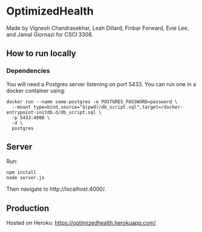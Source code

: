 # OptimizedHealth

Made by Vignesh Chandrasekhar, Leah Dillard, Finbar Forward, Evie Lee, and Jamal Giornazi for CSCI 3308.

## How to run locally

### Dependencies

You will need a Postgres server listening on port 5433. You can run one in a docker container using:

```shell
docker run --name some-postgres -e POSTGRES_PASSWORD=password \
  --mount type=bind,source="$(pwd)/db_script.sql",target=/docker-entrypoint-initdb.d/db_script.sql \
  -p 5433:4000 \
  -d \
  postgres
```

## Server

Run:

```shell
npm install
node server.js
```

Then navigate to http://localhost:4000/.

## Production

Hosted on Heroku: https://optimizedhealth.herokuapp.com/.
